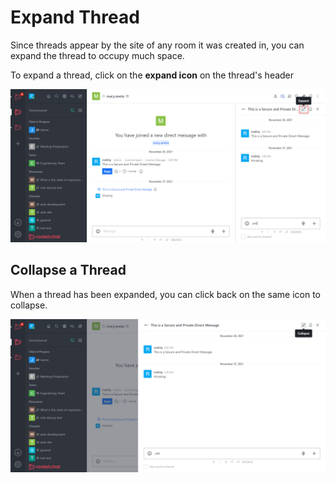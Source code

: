 # Expand Thread

Since threads appear by the site of any room it was created in, you can expand the thread to occupy much space.

To expand a thread, click on the **expand icon** on the thread's header

![](<../../../../../.gitbook/assets/image (650) (1) (1) (1).png>)

## Collapse a Thread

When a thread has been expanded, you can click back on the same icon to collapse.

![](<../../../../../.gitbook/assets/image (653).png>)
